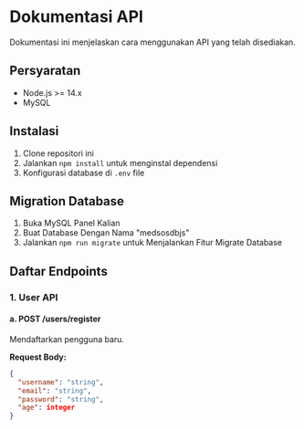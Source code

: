 # Dokumentasi API

Dokumentasi ini menjelaskan cara menggunakan API yang telah disediakan.

## Persyaratan
- Node.js >= 14.x
- MySQL

## Instalasi
1. Clone repositori ini
2. Jalankan `npm install` untuk menginstal dependensi
3. Konfigurasi database di `.env` file

## Migration Database
1. Buka MySQL Panel Kalian
2. Buat Database Dengan Nama "medsosdbjs"
3. Jalankan `npm run migrate` untuk Menjalankan Fitur Migrate Database

## Daftar Endpoints

### 1. **User API**

#### a. **POST /users/register**
Mendaftarkan pengguna baru.

**Request Body:**
```json
{
  "username": "string",
  "email": "string",
  "password": "string",
  "age": integer
}
